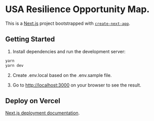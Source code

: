 # USA Resilience Opportunity Map.

This is a [Next.js](https://nextjs.org/) project bootstrapped with [`create-next-app`](https://github.com/vercel/next.js/tree/canary/packages/create-next-app).

## Getting Started

1. Install dependencies and run the development server:

```bash
yarn
yarn dev
```

2. Create .env.local based on the .env.sample file.

3. Go to [http://localhost:3000](http://localhost:3000) on your browser to see the result.

## Deploy on Vercel

[Next.js deployment documentation](https://nextjs.org/docs/deployment).
